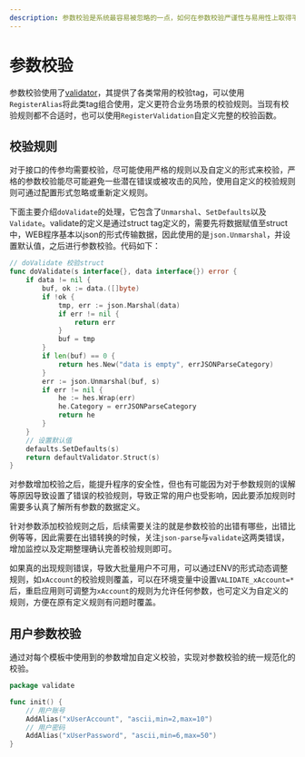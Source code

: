 ```yaml
---
description: 参数校验是系统最容易被忽略的一点，如何在参数校验严谨性与易用性上取得平衡则是需要考虑的一大重点
---
```


# 参数校验

参数校验使用了[validator](https://github.com/go-playground/validator)，其提供了各类常用的校验tag，可以使用`RegisterAlias`将此类tag组合使用，定义更符合业务场景的校验规则。当现有校验规则都不合适时，也可以使用`RegisterValidation`自定义完整的校验函数。

## 校验规则

对于接口的传参均需要校验，尽可能使用严格的规则以及自定义的形式来校验，严格的参数校验能尽可能避免一些潜在错误或被攻击的风险，使用自定义的校验规则则可通过配置形式忽略或重新定义规则。

下面主要介绍`doValidate`的处理，它包含了`Unmarshal`、`SetDefaults`以及`Validate`。validate的定义是通过struct tag定义的，需要先将数据赋值至struct中，WEB程序基本以json的形式传输数据，因此使用的是`json.Unmarshal`，并设置默认值，之后进行参数校验。代码如下：

```go
// doValidate 校验struct
func doValidate(s interface{}, data interface{}) error {
	if data != nil {
		buf, ok := data.([]byte)
		if !ok {
			tmp, err := json.Marshal(data)
			if err != nil {
				return err
			}
			buf = tmp
		}
		if len(buf) == 0 {
			return hes.New("data is empty", errJSONParseCategory)
		}
		err := json.Unmarshal(buf, s)
		if err != nil {
			he := hes.Wrap(err)
			he.Category = errJSONParseCategory
			return he
		}
	}
	// 设置默认值
	defaults.SetDefaults(s)
	return defaultValidator.Struct(s)
}
```

对参数增加校验之后，能提升程序的安全性，但也有可能因为对于参数规则的误解等原因导致设置了错误的校验规则，导致正常的用户也受影响，因此要添加规则时需要多认真了解所有参数的数据定义。

针对参数添加校验规则之后，后续需要关注的就是参数校验的出错有哪些，出错比例等等，因此需要在出错转换的时候，关注`json-parse`与`validate`这两类错误，增加监控以及定期整理确认完善校验规则即可。

如果真的出现规则错误，导致大批量用户不可用，可以通过ENV的形式动态调整规则，如`xAccount`的校验规则覆盖，可以在环境变量中设置`VALIDATE_xAccount=*`后，重启应用则可调整为`xAccount`的规则为允许任何参数，也可定义为自定义的规则，方便在原有定义规则有问题时覆盖。

## 用户参数校验

通过对每个模板中使用到的参数增加自定义校验，实现对参数校验的统一规范化的校验。

```go
package validate

func init() {
	// 用户账号
	AddAlias("xUserAccount", "ascii,min=2,max=10")
	// 用户密码
	AddAlias("xUserPassword", "ascii,min=6,max=50")
}
```